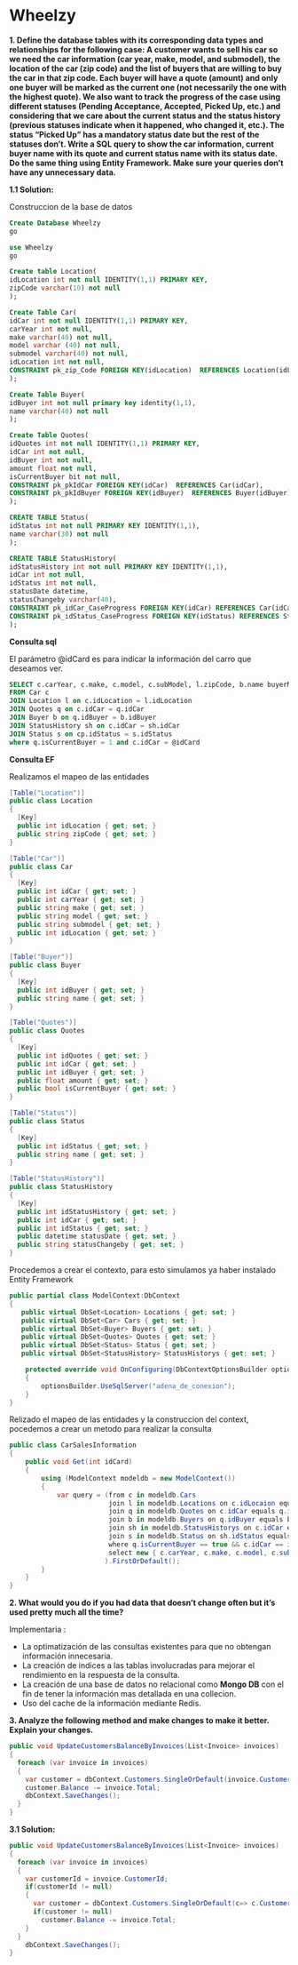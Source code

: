 # Wheelzy

__1. Define the database tables with its corresponding data types and relationships for the
following case:
A customer wants to sell his car so we need the car information (car year, make, model, and submodel), the location of the car (zip code) and the list of buyers that are willing to buy the car in that zip code. Each buyer will have a quote (amount) and only one buyer will be marked as the current one (not necessarily the one with the highest quote). We also want to track the progress of the case using different statuses (Pending Acceptance, Accepted, Picked Up, etc.) and considering that we care about the current status and the status history (previous statuses indicate when it happened, who changed it, etc.). The status “Picked Up” has a mandatory status date but the rest of the statuses don’t.
Write a SQL query to show the car information, current buyer name with its quote and current status name with its status date. Do the same thing using Entity Framework.
Make sure your queries don’t have any unnecessary data.__

**1.1 Solution:**

Construccion de la base de datos

```sql
Create Database Wheelzy
go

use Wheelzy
go

Create table Location(
idLocation int not null IDENTITY(1,1) PRIMARY KEY,
zipCode varchar(10) not null
);

Create Table Car(
idCar int not null IDENTITY(1,1) PRIMARY KEY,
carYear int not null,
make varchar(40) not null,
model varchar (40) not null,
submodel varchar(40) not null,
idLocation int not null,
CONSTRAINT pk_zip_Code FOREIGN KEY(idLocation)  REFERENCES Location(idLocation)
);

Create Table Buyer(
idBuyer int not null primary key identity(1,1),
name varchar(40) not null
);

Create Table Quotes(
idQuotes int not null IDENTITY(1,1) PRIMARY KEY,
idCar int not null,
idBuyer int not null,
amount float not null,
isCurrentBuyer bit not null,
CONSTRAINT pk_pkIdCar FOREIGN KEY(idCar)  REFERENCES Car(idCar),
CONSTRAINT pk_pkIdBuyer FOREIGN KEY(idBuyer)  REFERENCES Buyer(idBuyer)
);

CREATE TABLE Status(
idStatus int not null PRIMARY KEY IDENTITY(1,1),
name varchar(30) not null
);

CREATE TABLE StatusHistory(
idStatusHistory int not null PRIMARY KEY IDENTITY(1,1),
idCar int not null,
idStatus int not null,
statusDate datetime,
statusChangeby varchar(40),
CONSTRAINT pk_idCar_CaseProgress FOREIGN KEY(idCar) REFERENCES Car(idCar),
CONSTRAINT pk_idStatus_CaseProgress FOREIGN KEY(idStatus) REFERENCES Status(idStatus)
);
```
**Consulta sql**

El parámetro @idCard es para indicar la información del carro que deseamos ver.

```sql
SELECT c.carYear, c.make, c.model, c.subModel, l.zipCode, b.name buyerName, q.amount buyerQuote, s.name currentStatus, sh.statusDate
FROM Car c
JOIN Location l on c.idLocation = l.idLocation
JOIN Quotes q on c.idCar = q.idCar
JOIN Buyer b on q.idBuyer = b.idBuyer
JOIN StatusHistory sh on c.idCar = sh.idCar
JOIN Status s on cp.idStatus = s.idStatus
where q.isCurrentBuyer = 1 and c.idCar = @idCard
```

**Consulta EF**

Realizamos el mapeo de las entidades
```csharp
[Table("Location")]
public class Location
{
  [Key]
  public int idLocation { get; set; }
  public string zipCode { get; set; }
}
```
```csharp
[Table("Car")]
public class Car
{
  [Key]
  public int idCar { get; set; }
  public int carYear { get; set; }
  public string make { get; set; }
  public string model { get; set; }
  public string submodel { get; set; }
  public int idLocation { get; set; }
}
```
```csharp
[Table("Buyer")]
public class Buyer
{
  [Key]
  public int idBuyer { get; set; }
  public string name { get; set; }
}
```
```csharp
[Table("Quotes")]
public class Quotes
{
  [Key]
  public int idQuotes { get; set; }
  public int idCar { get; set; }
  public int idBuyer { get; set; }
  public float amount { get; set; }
  public bool isCurrentBuyer { get; set; }
}
```
```csharp
[Table("Status")]
public class Status
{
  [Key]
  public int idStatus { get; set; }
  public string name { get; set; }
}
```
```csharp
[Table("StatusHistory")]
public class StatusHistory
{
  [Key]
  public int idStatusHistory { get; set; }
  public int idCar { get; set; }
  public int idStatus { get; set; }
  public datetime statusDate { get; set; }
  public string statusChangeby { get; set; }
}
```
Procedemos a crear el contexto, para esto simulamos ya haber instalado Entity Framework
```csharp
public partial class ModelContext:DbContext
{
   public virtual DbSet<Location> Locations { get; set; }
   public virtual DbSet<Car> Cars { get; set; }
   public virtual DbSet<Buyer> Buyers { get; set; }
   public virtual DbSet<Quotes> Quotes { get; set; }
   public virtual DbSet<Status> Status { get; set; }
   public virtual DbSet<StatusHistory> StatusHistorys { get; set; }

    protected override void OnConfiguring(DbContextOptionsBuilder optionsBuilder)
    {
        optionsBuilder.UseSqlServer("adena_de_conexion");
    }
}
```

Relizado el mapeo de las entidades y la construccion del context, pocedemos a crear un metodo para realizar la consulta
```csharp
public class CarSalesInformation
{
    public void Get(int idCard)
    {
        using (ModelContext modeldb = new ModelContext())
        {
            var query = (from c in modeldb.Cars
                         join l in modeldb.Locations on c.idLocaion equals l.idLocation
                         join q in modeldb.Quotes on c.idCar equals q.idCar
                         join b in modeldb.Buyers on q.idBuyer equals b.idBuyer
                         join sh in modeldb.StatusHistorys on c.idCar equals sh.idcar
                         join s in modeldb.Status on sh.idStatus equals s.idStatus
                         where q.isCurrentBuyer == true && c.idCar == idCard
                         select new { c.carYear, c.make, c.model, c.subModel, l.zipCode, b.name buyerName, q.amount buyerQuote, s.name currentStatus, sh.statusDate }
                        ).FirstOrDefault();
        }
    }
}
```
__2. What would you do if you had data that doesn’t change often but it’s used pretty much all the time?__

Implementaria :
  - La optimatización de las consultas existentes para que no obtengan información innecesaria.
  - La creación de indices a las tablas involucradas para mejorar el rendimiento en la respuesta de la consulta.
  - La creación de una base de datos no relacional como __Mongo DB__ con el fin de tener la información mas detallada en una collecion.
  - Uso del cache de la información mediante Redis.


 __3. Analyze the following method and make changes to make it better. Explain your
changes.__
```csharp
public void UpdateCustomersBalanceByInvoices(List<Invoice> invoices)
{
  foreach (var invoice in invoices)
  {
    var customer = dbContext.Customers.SingleOrDefault(invoice.CustomerId.Value);
    customer.Balance -= invoice.Total;
    dbContext.SaveChanges();
  }
}
```
**3.1 Solution:**
```csharp
public void UpdateCustomersBalanceByInvoices(List<Invoice> invoices)
{
  foreach (var invoice in invoices)
  {
    var customerId = invoice.CustomerId;
    if(customerId != null)
    {
      var customer = dbContext.Customers.SingleOrDefault(c=> c.CustomerId == customerId);
      if(customer != null)
        customer.Balance -= invoice.Total;
    }
  }
    dbContext.SaveChanges();
}
```
